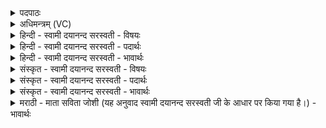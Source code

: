 <details><summary>पदपाठः</summary>

स॒जूरिति॑ स॒ऽजूः। दे॒वेन॑। स॒वि॒त्रा। स॒जूरिति॑ स॒ऽजूः। रात्र्या॑। इन्द्र॑व॒त्येतीन्द्र॑ऽवत्या। जु॒षा॒णः। अ॒ग्निः। वे॒तु॒। स्वाहा॑। स॒जूरिति॑ स॒ऽजूः। दे॒वेन॑। स॒वि॒त्रा। स॒जूरिति॑ स॒ऽजूः। उ॒षसा। इन्द्र॑व॒त्येतीन्द्र॑ऽवत्या। जु॒षा॒णः। सूर्यः॑। वे॒तु॒। स्वाहा॑। १०।
</details>

<details><summary>अधिमन्त्रम् (VC)</summary>

- पूर्वार्द्धस्याग्निरुत्तरार्द्धस्य सूर्यश्च देवते
- प्रजापतिर्ऋषिः
- गायत्री भुरिग् गायत्री
- षड्जः
</details>

<details><summary>हिन्दी - स्वामी दयानन्द सरस्वती - विषयः</summary>

भौतिक अग्नि और सूर्य ये दोनों किस की सत्ता से वर्त्तमान हैं, इस विषय का उपदेश अगले मन्त्र में किया है ॥
</details>

<details><summary>हिन्दी - स्वामी दयानन्द सरस्वती - पदार्थः</summary>

पदार्थान्वयभाषाः -  (अग्निः) जो भौतिक अग्नि (देवेन) सब जगत् को ज्ञान देने वा (सवित्रा) सब जगत् को उत्पन्न करनेवाले ईश्वर के उत्पन्न किये हुए जगत् के साथ (सजूः) तुल्य वर्तमान (जुषाणः) सेवन करता हुआ (इन्द्रवत्या) बहुत बिजुली से युक्त (रात्र्या) अन्धकार रूप रात्रि के साथ (स्वाहा) वाणी को सेवन करता हुआ (वेतु) सब पदार्थों में व्याप्त होता है, इसी प्रकार (सूर्यः) जो सूर्यलोक (देवेन) सब को प्रकाश करनेवाले वा (सवित्रा) सब के अन्तर्यामी परमेश्वर के उत्पन्न वा धारण किये हुए जगत् के साथ (सजूः) तुल्य वर्तमान (जुषाणः) सेवन करता वा (इन्द्रवत्या) सूर्यप्रकाश से युक्त (उषसा) दिन के प्रकाश के हेतु प्रातःकाल के साथ (स्वाहा) अग्नि में होम की हुई आहुतियों को (जुषाणः) सेवन करता हुआ व्याप्त होकर हवन किये हुए पदार्थों को (वेतु) देशान्तरों में पहुँचाता है, उसी से सब व्यवहार सिद्ध करें ॥१०॥
</details>

<details><summary>हिन्दी - स्वामी दयानन्द सरस्वती - भावार्थः</summary>

भावार्थभाषाः -  हे मनुष्यो ! तुम लोग जो भौतिक अग्नि ईश्वर ने रचा है, वह इसी की सत्ता से अपने रूप को धारण करता हुआ दीपक आदि रूप से रात्रि के व्यवहारों को सिद्ध करता है। इसी प्रकार जो (सूर्य) प्रातःकाल को प्राप्त होकर सब मूर्तिमान् द्रव्यों के प्रकाश करने को समर्थ है, वही काम सिद्धि करने हारा है, इसको जानो ॥१०॥
</details>

<details><summary>संस्कृत - स्वामी दयानन्द सरस्वती - विषयः</summary>

भौतिकावग्निसूर्यौ कस्य सत्तया वर्तेत इत्युपदिश्यते ॥
</details>

<details><summary>संस्कृत - स्वामी दयानन्द सरस्वती - पदार्थः</summary>

पदार्थान्वयभाषाः -  अयमग्निर्देवेन सवित्रा जगदीश्वरेणोत्पादितया सृष्ट्या सह सजूर्जुषाण इन्द्रवत्या रात्र्या सह स्वाहा जुषाणः सन् वेतु सर्वान् पदार्थान् व्याप्नोति। एवं सूर्य्यो देवेन सवित्रा सकलजगदुत्पादकेन धारितया सृष्ट्या सह सजूर्जुषाण इन्द्रवत्योषसा सह स्वाहा जुषाणः सन् हुतं द्रव्यं वेतु व्याप्नोति ॥१०॥
</details>

<details><summary>संस्कृत - स्वामी दयानन्द सरस्वती - भावार्थः</summary>

भावार्थभाषाः -  हे मनुष्या ! यूयं योऽयमग्निरीश्वरेण निर्मितः स तत्सत्तया स्वस्वरूपं धारयन् सन् रात्रिस्थान् व्यवहारान् प्रकाशयति। एवं च सूर्य उषःकालमेत्य सर्वाणि मूर्त्तद्रव्याणि प्रकाशयितुं शक्नोतीति विजानीत ॥१०॥
</details>

<details><summary>मराठी - माता सविता जोशी (यह अनुवाद स्वामी दयानन्द सरस्वती जी के आधार पर किया गया है।) - भावार्थः</summary>

भावार्थभाषाः -  हे माणसांनो ! ईश्वराने जो भौतिक अग्नी निर्माण केलेला आहे तो ईश्वराच्या सामर्थ्यानेच विविध रूपे धारण करतो. दीपक वगैरेच्या माध्यमाने रात्रीचे व्यवहार पार पाडले जातात. याचप्रमाणे प्रातःकाळी सूर्य पदार्थांना प्रकाशित करतो त्या ईश्वरामुळेच हे सर्व कार्य घडते हे जाणा.
</details>